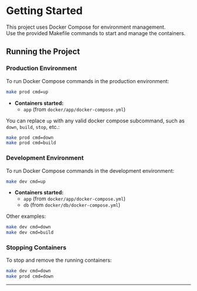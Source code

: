 # Getting Started

This project uses Docker Compose for environment management.  
Use the provided Makefile commands to start and manage the containers.

## Running the Project

### Production Environment

To run Docker Compose commands in the production environment:

```sh
make prod cmd=up
```

- **Containers started:**  
  - `app` (from `docker/app/docker-compose.yml`)

You can replace `up` with any valid docker compose subcommand, such as `down`, `build`, `stop`, etc.:

```sh
make prod cmd=down
make prod cmd=build
```

### Development Environment

To run Docker Compose commands in the development environment:

```sh
make dev cmd=up
```

- **Containers started:**  
  - `app` (from `docker/app/docker-compose.yml`)
  - `db` (from `docker/db/docker-compose.yml`)

Other examples:

```sh
make dev cmd=down
make dev cmd=build
```

### Stopping Containers

To stop and remove the running containers:

```sh
make dev cmd=down
make prod cmd=down
```

---
